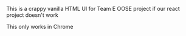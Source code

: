 This is a crappy vanilla HTML UI for Team E OOSE project if our react project doesn't work<br>

This only works in Chrome
